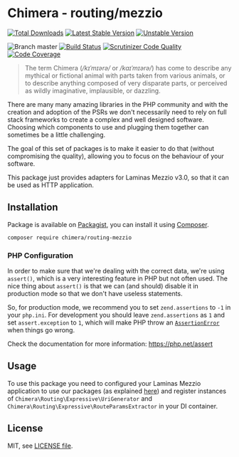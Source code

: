 # Chimera - routing/mezzio

[![Total Downloads](https://img.shields.io/packagist/dt/chimera/routing-mezzio.svg?style=flat-square)](https://packagist.org/packages/chimera/routing-mezzio)
[![Latest Stable Version](https://img.shields.io/packagist/v/chimera/routing-mezzio.svg?style=flat-square)](https://packagist.org/packages/chimera/routing-mezzio)
[![Unstable Version](https://img.shields.io/packagist/vpre/chimera/routing-mezzio.svg?style=flat-square)](https://packagist.org/packages/chimera/routing-mezzio)

![Branch master](https://img.shields.io/badge/branch-master-brightgreen.svg?style=flat-square)
[![Build Status](https://img.shields.io/travis/chimeraphp/routing-mezzio/master.svg?style=flat-square)](http://travis-ci.com/chimeraphp/routing-mezzio)
[![Scrutinizer Code Quality](https://img.shields.io/scrutinizer/g/chimeraphp/routing-mezzio/master.svg?style=flat-square)](https://scrutinizer-ci.com/g/chimeraphp/routing-mezzio/?branch=master)
[![Code Coverage](https://img.shields.io/scrutinizer/coverage/g/chimeraphp/routing-mezzio/master.svg?style=flat-square)](https://scrutinizer-ci.com/g/chimeraphp/routing-mezzio/?branch=master)

> The term Chimera (_/kɪˈmɪərə/_ or _/kaɪˈmɪərə/_) has come to describe any
mythical or fictional animal with parts taken from various animals, or to
describe anything composed of very disparate parts, or perceived as wildly
imaginative, implausible, or dazzling.

There are many many amazing libraries in the PHP community and with the
creation and adoption of the PSRs we don't necessarily need to rely on full
stack frameworks to create a complex and well designed software. Choosing which
components to use and plugging them together can sometimes be a little
challenging.

The goal of this set of packages is to make it easier to do that (without
compromising the quality), allowing you to focus on the behaviour of your
software.

This package just provides adapters for Laminas Mezzio v3.0, so that it can be
used as HTTP application. 

## Installation

Package is available on
[Packagist](http://packagist.org/packages/chimera/routing-mezzio), you can
install it using [Composer](http://getcomposer.org).

```shell
composer require chimera/routing-mezzio
```

### PHP Configuration

In order to make sure that we're dealing with the correct data, we're using
`assert()`, which is a very interesting feature in PHP but not often used. The
nice thing about `assert()` is that we can (and should) disable it in
production mode so that we don't have useless statements.

So, for production mode, we recommend you to set `zend.assertions` to `-1` in
your `php.ini`.  For development you should leave `zend.assertions` as `1` and
set `assert.exception` to `1`, which will make PHP throw an
[`AssertionError`](https://php.net/assertionerror)
when things go wrong.

Check the documentation for more information:
https://php.net/assert


## Usage

To use this package you need to configured your Laminas Mezzio application to
use our packages (as explained
[here](https://github.com/chimeraphp/routing#usage)) and register instances of
`Chimera\Routing\Expressive\UriGenerator` and
`Chimera\Routing\Expressive\RouteParamsExtractor` in your DI container. 

## License

MIT, see [LICENSE file](LICENSE).
